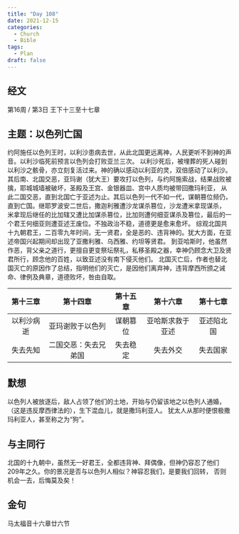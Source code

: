```yaml
---
title: "Day 108"
date: 2021-12-15
categories:
  - Church
  - Bible
tags:
  - Plan
draft: false
---
```


## 经文
第16周 / 第3日 王下十三至十七章

## 主题：以色列亡国
约阿施任以色列王时，以利沙患病去世，从此北国更远离神，人民更听不到神的声音。以利沙临死前预言以色列会打败亚兰三次。
以利沙死后，被埋葬的死人碰到以利沙之骸骨，亦立刻复活过来。神的确以感动以利亚的灵，双倍感动了以利沙。
其后南、北国交恶，亚玛谢（犹大王）要攻打以色列，与约阿施索战，结果战败被擒，耶城城墙被破坏，圣殿及王宫、金银器皿、宫中人质均被带回撒玛利亚，
从此二国交恶，直到北国亡于亚述为止。其后以色列一代不如一代，谋朝篡位频仍，直到亡国。继耶罗波安二世后，撒迦利雅遭沙龙谋杀篡位，沙龙遭米拿现谋杀，
米拿现后继任的比加辖又遭比加谋杀篡位，比加则遭何细亚谋杀及篡位，最后的一个君王何细亚则遭亚述王废位。不独政治不稳，道德更是愈来愈坏。
综观北国共十九朝君王，二百零九年时间，无一贤君，全是恶的、违背神的。犹大方面，在亚述帝国兴起期间却出现了亚撒利雅、乌西雅、约坦等贤君。
到亚哈斯时，他虽然作恶，背父亲之道行，更擅自更变祭坛祭礼，私移圣殿之器，幸神仍顾念大卫及贤君所行，顾念他的百姓，以致亚述没有南下侵灭他们。
北国灭亡后，作者也替北国灭亡的原因作了总结，指明他们的灭亡，是因他们离弃神，违背摩西所颁之诫命、律例及典章，道德败坏，咎由自取。

| 第十三章  | 第十四章       | 第十五章 | 第十六章     | 第十七章  |
| :-----: | :----------: | :----: | :--------: | :-----: |
| 以利沙病逝 | 亚玛谢败于以色列   | 谋朝篡位 | 亚哈斯求救于亚述 | 亚述陷北国 |
| 失去先知  | 二国交恶：失去兄弟国 | 失去稳定 | 失去外交     | 失去国家  |

## 默想
以色列人被放逐后，敌人占领了他们的土地，开始与仍留该地之以色列人通婚，（这是违反摩西律法的），生下混血儿，就是撒玛利亚人。
犹太人从那时便恨极撒玛利亚人，甚至称之为“狗”。

## 与主同行
北国的十九朝中，虽然无一好君王，全都违背神、拜偶像，但神仍容忍了他们  209年之久。你的景况是否与以色列人相似？神容忍我们，是要我们回转，
否则机会一去，后悔莫及矣！

## 金句
马太福音十六章廿六节

[comment]: <> (## 附录)

